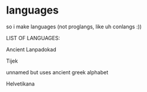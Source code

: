 # languages
so i make languages (not proglangs, like uh conlangs :))

LIST OF LANGUAGES:

Ancient Lanpadokad

Tijek

unnamed but uses ancient greek alphabet

Helvetikana
